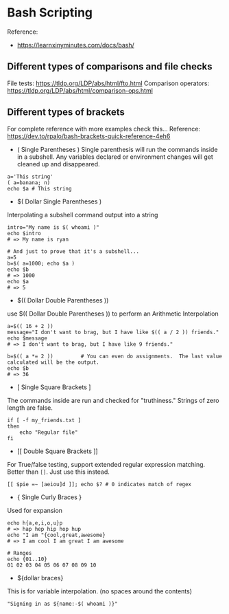 # Bash Scripting

Reference:
* https://learnxinyminutes.com/docs/bash/

## Different types of comparisons and file checks

File tests: https://tldp.org/LDP/abs/html/fto.html
Comparison operators: https://tldp.org/LDP/abs/html/comparison-ops.html

## Different types of brackets

For complete reference with more examples check this...
Reference: https://dev.to/rpalo/bash-brackets-quick-reference-4eh6

* ( Single Parentheses )
  Single parenthesis will run the commands inside in a subshell.
  Any variables declared or environment changes will get cleaned up and disappeared.
  
```
a='This string'
( a=banana; n)
echo $a # This string
```

* $( Dollar Single Parentheses )

Interpolating a subshell command output into a string
```
intro="My name is $( whoami )"
echo $intro
# => My name is ryan

# And just to prove that it's a subshell...
a=5
b=$( a=1000; echo $a )
echo $b
# => 1000
echo $a
# => 5
```

* $(( Dollar Double Parentheses ))

use $(( Dollar Double Parentheses )) to perform an Arithmetic Interpolation

```
a=$(( 16 + 2 ))
message="I don't want to brag, but I have like $(( a / 2 )) friends."
echo $message
# => I don't want to brag, but I have like 9 friends."

b=$(( a *= 2 ))         # You can even do assignments.  The last value calculated will be the output.
echo $b
# => 36
```

* [ Single Square Brackets ]

The commands inside are run and checked for "truthiness." Strings of zero length are false.
```
if [ -f my_friends.txt ]
then
    echo "Regular file"
fi
```

* [[ Double Square Brackets ]]

For True/false testing, support extended regular expression matching.
Better than `[]`. Just use this instead.

```
[[ $pie =~ [aeiou]d ]]; echo $? # 0 indicates match of regex
```

* { Single Curly Braces }

Used for expansion

```
echo h{a,e,i,o,u}p
# => hap hep hip hop hup
echo "I am "{cool,great,awesome}
# => I am cool I am great I am awesome

# Ranges
echo {01..10}
01 02 03 04 05 06 07 08 09 10
```

* ${dollar braces}

This is for variable interpolation.
(no spaces around the contents)


```
"Signing in as ${name:-$( whoami )}"
```




























